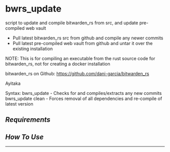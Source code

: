 # bwrs_update
script to update and compile bitwarden_rs from src, and update pre-compiled web vault

* Pull latest bitwarden_rs src from github and compile any newer commits
* Pull latest pre-compiled web vault from github and untar it over the existing installation

NOTE: This is for compiling an executable from the rust source code for bitwarden_rs,
      not for creating a docker installation

bitwarden_rs on Github: https://github.com/dani-garcia/bitwarden_rs

Ayitaka

Syntax:
  bwrs_update         - Checks for and compiles/extracts any new commits
  bwrs_update clean   - Forces removal of all dependencies and re-compile of latest version

## ***Requirements***

## ***How To Use***

---

```

```
